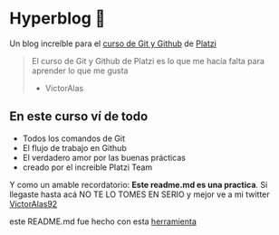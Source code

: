 # Hyperblog 💚
Un blog increíble para el [curso de Git y Github](https://platzi.com/cursos/git-github/) de [Platzi](https://platzi.com/Platzi)
> El curso de Git y Github de Platzi es lo que me hacía falta para aprender lo que me gusta
> - VictorAlas

## En este curso ví de todo
* Todos los comandos de Git
* El flujo de trabajo en Github
* El verdadero amor por las buenas prácticas
* creado por el increible Platzi Team

Y como un amable recordatorio: **Este readme.md es una practica**.  Si llegaste hasta acá NO TE LO TOMES EN SERIO y mejor ve a mi twitter [VictorAlas92](https://twitter.com/VictorAlas92)

este README.md fue hecho con esta [herramienta](https://pandao.github.io/editor.md/en.html)